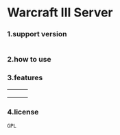 # Warcraft III Server

### 1.support version

```

```

### 2.how to use



### 3.features

|      |      |      |
| ---- | ---- | ---- |
|      |      |      |
|      |      |      |
|      |      |      |

### 4.license

```
GPL
```

